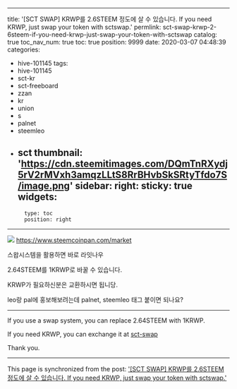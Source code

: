
---
title: '[SCT SWAP] KRWP를 2.6STEEM 정도에 살 수 있습니다. If you need KRWP, just swap your token with sctswap.'
permlink: sct-swap-krwp-2-6steem-if-you-need-krwp-just-swap-your-token-with-sctswap
catalog: true
toc_nav_num: true
toc: true
position: 9999
date: 2020-03-07 04:48:39
categories:
- hive-101145
tags:
- hive-101145
- sct-kr
- sct-freeboard
- zzan
- kr
- union
- s
- palnet
- steemleo
- sct
thumbnail: 'https://cdn.steemitimages.com/DQmTnRXydj5rV2rMVxh3amqzLLtS8RrBHvbSkSRtyTfdo7S/image.png'
sidebar:
    right:
        sticky: true
widgets:
    -
        type: toc
        position: right
---


![](https://cdn.steemitimages.com/DQmTnRXydj5rV2rMVxh3amqzLLtS8RrBHvbSkSRtyTfdo7S/image.png)
https://www.steemcoinpan.com/market

스왑시스템을 활용하면 바로 라잇나우

2.64STEEM를 1KRWP로 바꿀 수 있습니다.

KRWP가 필요하신분은 교환하시면 됩니당.


leo랑 pal에 홍보해보려는데 palnet, steemleo 태그 붙이면 되나요?

---

If you use a swap system, you can replace 2.64STEEM with 1KRWP.

If you need KRWP, you can exchange it at [sct-swap](https://www.steemcoinpan.com/market)

Thank you.

- - -

This page is synchronized from the post: ['[SCT SWAP] KRWP를 2.6STEEM 정도에 살 수 있습니다. If you need KRWP, just swap your token with sctswap.'](https://steemit.com/@jacobyu/sct-swap-krwp-2-6steem-if-you-need-krwp-just-swap-your-token-with-sctswap)
